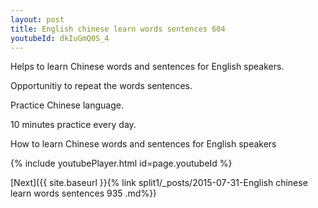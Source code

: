 ```yaml
---
layout: post
title: English chinese learn words sentences 604 
youtubeId: dkIuGmQ0S_4
---
```

 
 
Helps to learn Chinese words and sentences for English speakers.

Opportunitiy to repeat the words sentences. 

Practice Chinese language. 
 
10 minutes practice every day. 
 
How to learn Chinese words and sentences for English speakers 
 
{% include youtubePlayer.html id=page.youtubeId %}
 
 
[Next]({{ site.baseurl }}{% link  split1/_posts/2015-07-31-English chinese learn words sentences 935 .md%})
 
